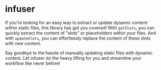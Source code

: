 # infuser

If you're looking for an easy way to extract or update dynamic content within static files, this library has got you covered! With `getSlots`, you can quickly extract the content of "slots" or placeholders within your files. And with `updateSlots`, you can effortlessly replace the content of these slots with new content.

Say goodbye to the hassle of manually updating static files with dynamic content. Let infuser do the heavy lifting for you and streamline your workflow like never before!
